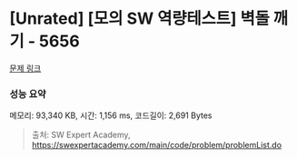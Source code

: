 # [Unrated] [모의 SW 역량테스트] 벽돌 깨기 - 5656 

[문제 링크](https://swexpertacademy.com/main/code/problem/problemDetail.do?contestProbId=AWXRQm6qfL0DFAUo) 

### 성능 요약

메모리: 93,340 KB, 시간: 1,156 ms, 코드길이: 2,691 Bytes



> 출처: SW Expert Academy, https://swexpertacademy.com/main/code/problem/problemList.do
